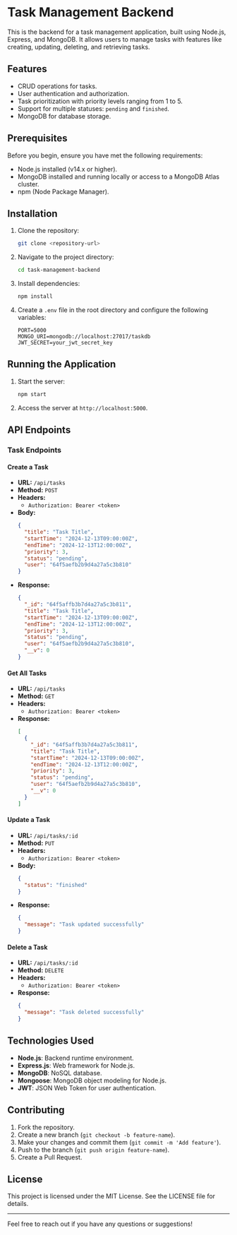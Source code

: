 # Task Management Backend

This is the backend for a task management application, built using Node.js, Express, and MongoDB. It allows users to manage tasks with features like creating, updating, deleting, and retrieving tasks.

## Features
- CRUD operations for tasks.
- User authentication and authorization.
- Task prioritization with priority levels ranging from 1 to 5.
- Support for multiple statuses: `pending` and `finished`.
- MongoDB for database storage.

## Prerequisites
Before you begin, ensure you have met the following requirements:

- Node.js installed (v14.x or higher).
- MongoDB installed and running locally or access to a MongoDB Atlas cluster.
- npm (Node Package Manager).

## Installation

1. Clone the repository:
   ```bash
   git clone <repository-url>
   ```

2. Navigate to the project directory:
   ```bash
   cd task-management-backend
   ```

3. Install dependencies:
   ```bash
   npm install
   ```

4. Create a `.env` file in the root directory and configure the following variables:
   ```env
   PORT=5000
   MONGO_URI=mongodb://localhost:27017/taskdb
   JWT_SECRET=your_jwt_secret_key
   ```

## Running the Application

1. Start the server:
   ```bash
   npm start
   ```

2. Access the server at `http://localhost:5000`.

## API Endpoints

### Task Endpoints

#### Create a Task
- **URL:** `/api/tasks`
- **Method:** `POST`
- **Headers:**
  - `Authorization: Bearer <token>`
- **Body:**
  ```json
  {
    "title": "Task Title",
    "startTime": "2024-12-13T09:00:00Z",
    "endTime": "2024-12-13T12:00:00Z",
    "priority": 3,
    "status": "pending",
    "user": "64f5aefb2b9d4a27a5c3b810"
  }
  ```
- **Response:**
  ```json
  {
    "_id": "64f5affb3b7d4a27a5c3b811",
    "title": "Task Title",
    "startTime": "2024-12-13T09:00:00Z",
    "endTime": "2024-12-13T12:00:00Z",
    "priority": 3,
    "status": "pending",
    "user": "64f5aefb2b9d4a27a5c3b810",
    "__v": 0
  }
  ```

#### Get All Tasks
- **URL:** `/api/tasks`
- **Method:** `GET`
- **Headers:**
  - `Authorization: Bearer <token>`
- **Response:**
  ```json
  [
    {
      "_id": "64f5affb3b7d4a27a5c3b811",
      "title": "Task Title",
      "startTime": "2024-12-13T09:00:00Z",
      "endTime": "2024-12-13T12:00:00Z",
      "priority": 3,
      "status": "pending",
      "user": "64f5aefb2b9d4a27a5c3b810",
      "__v": 0
    }
  ]
  ```

#### Update a Task
- **URL:** `/api/tasks/:id`
- **Method:** `PUT`
- **Headers:**
  - `Authorization: Bearer <token>`
- **Body:**
  ```json
  {
    "status": "finished"
  }
  ```
- **Response:**
  ```json
  {
    "message": "Task updated successfully"
  }
  ```

#### Delete a Task
- **URL:** `/api/tasks/:id`
- **Method:** `DELETE`
- **Headers:**
  - `Authorization: Bearer <token>`
- **Response:**
  ```json
  {
    "message": "Task deleted successfully"
  }
  ```

## Technologies Used

- **Node.js**: Backend runtime environment.
- **Express.js**: Web framework for Node.js.
- **MongoDB**: NoSQL database.
- **Mongoose**: MongoDB object modeling for Node.js.
- **JWT**: JSON Web Token for user authentication.


## Contributing

1. Fork the repository.
2. Create a new branch (`git checkout -b feature-name`).
3. Make your changes and commit them (`git commit -m 'Add feature'`).
4. Push to the branch (`git push origin feature-name`).
5. Create a Pull Request.

## License
This project is licensed under the MIT License. See the LICENSE file for details.

---

Feel free to reach out if you have any questions or suggestions!


